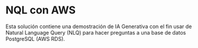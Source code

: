 

# NQL con AWS

Esta solución contiene una demostración de IA Generativa con el fin usar de Natural Language Query (NLQ) para
hacer preguntas a una base de datos PostgreSQL (AWS RDS).




